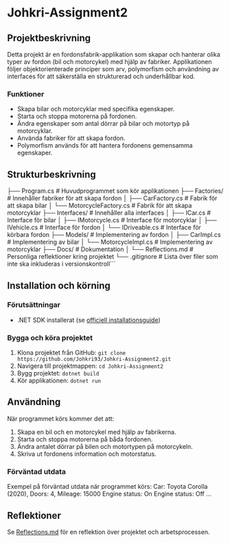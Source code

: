 # Johkri-Assignment2

## Projektbeskrivning
Detta projekt är en fordonsfabrik-applikation som skapar och hanterar olika typer av fordon (bil och motorcykel) med hjälp av fabriker. Applikationen följer objektorienterade principer som arv, polymorfism och användning av interfaces för att säkerställa en strukturerad och underhållbar kod.

### Funktioner
- Skapa bilar och motorcyklar med specifika egenskaper.
- Starta och stoppa motorerna på fordonen.
- Ändra egenskaper som antal dörrar på bilar och motortyp på motorcyklar.
- Använda fabriker för att skapa fordon.
- Polymorfism används för att hantera fordonens gemensamma egenskaper.

## Strukturbeskrivning

├── Program.cs                # Huvudprogrammet som kör applikationen
├── Factories/                # Innehåller fabriker för att skapa fordon
│   ├── CarFactory.cs         # Fabrik för att skapa bilar
│   └── MotorcycleFactory.cs  # Fabrik för att skapa motorcyklar
├── Interfaces/               # Innehåller alla interfaces
│   ├── ICar.cs               # Interface för bilar
│   ├── IMotorcycle.cs        # Interface för motorcyklar
│   ├── IVehicle.cs           # Interface för fordon
│   └── IDriveable.cs         # Interface för körbara fordon
├── Models/                   # Implementering av fordon
│   ├── CarImpl.cs            # Implementering av bilar
│   └── MotorcycleImpl.cs     # Implementering av motorcyklar
├── Docs/                     # Dokumentation
│   └── Reflections.md        # Personliga reflektioner kring projektet
└── .gitignore                # Lista över filer som inte ska inkluderas i versionskontroll```


## Installation och körning

### Förutsättningar
- .NET SDK installerat (se [officiell installationsguide](https://dotnet.microsoft.com/download))

### Bygga och köra projektet

1. Klona projektet från GitHub: `git clone https://github.com/Johkri93/Johkri-Assignment2.git`
2. Navigera till projektmappen: `cd Johkri-Assignment2`
3. Bygg projektet: `dotnet build`
4. Kör applikationen: `dotnet run`

## Användning
När programmet körs kommer det att:
1. Skapa en bil och en motorcykel med hjälp av fabrikerna.
2. Starta och stoppa motorerna på båda fordonen.
3. Ändra antalet dörrar på bilen och motortypen på motorcykeln.
4. Skriva ut fordonens information och motorstatus.

### Förväntad utdata
Exempel på förväntad utdata när programmet körs: Car: Toyota Corolla (2020), Doors: 4, Mileage: 15000 Engine status: On Engine status: Off ...

## Reflektioner
Se [Reflections.md](./Docs/Reflections.md) för en reflektion över projektet och arbetsprocessen.